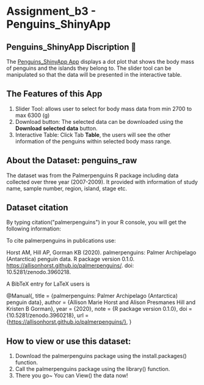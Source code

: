 # Assignment_b3 - Penguins_ShinyApp 

## Penguins_ShinyApp Discription :page_with_curl:

The [Penguins_ShinyApp App](https://zhmm.shinyapps.io/assignment3_mmzh/) displays a dot plot that shows the body mass of penguins and the islands they belong to. The slider tool can be manipulated so that the data will be presented in the interactive table.  

## The Features of this App
1. Slider Tool: allows user to select for body mass data from min 2700 to max 6300 (g)
2. Download button: The selected data can be downloaded using the **Download selected data** button.  
3. Interactive Table: Click Tab **Table**, the users will see the other information of the penguins within selected body mass range.

## About the Dataset: penguins_raw
The dataset was from the Palmerpenguins R package including data collected over three year (2007-2009). It provided with information of study name, sample number, region, island, stage etc.

## Dataset citation 
By typing citation("palmerpenguins") in your R console, you will get the following information:

To cite palmerpenguins in publications use:

  Horst AM, Hill AP, Gorman KB (2020). palmerpenguins: Palmer Archipelago (Antarctica) penguin data. R package
  version 0.1.0. https://allisonhorst.github.io/palmerpenguins/. doi: 10.5281/zenodo.3960218.

A BibTeX entry for LaTeX users is

  @Manual{,
    title = {palmerpenguins: Palmer Archipelago (Antarctica) penguin data},
    author = {Allison Marie Horst and Alison Presmanes Hill and Kristen B Gorman},
    year = {2020},
    note = {R package version 0.1.0},
    doi = {10.5281/zenodo.3960218},
    url = {https://allisonhorst.github.io/palmerpenguins/},
  }
## How to view or use this dataset: 
1. Download the palmerpenguins package using the install.packages() function.
2. Call the palmerpenguins package using the library() function.
3. There you go~ You can View() the data now! 

